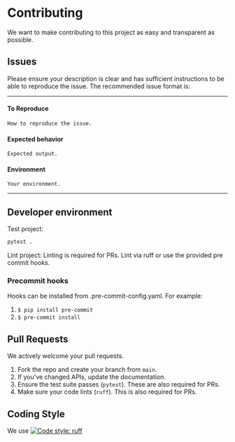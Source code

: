 # Contributing

We want to make contributing to this project as easy and transparent as possible.

## Issues

Please ensure your description is clear and has sufficient instructions to be able to reproduce the issue. The recommended issue format is:

---

#### To Reproduce

`How to reproduce the issue.`

#### Expected behavior

`Expected output.`

#### Environment

`Your environment.`

---

## Developer environment

Test project:

```bash
pytest .
```

Lint project:
Linting is required for PRs. Lint via ruff or use the provided pre commit hooks.

### Precommit hooks

Hooks can be installed from .pre-commit-config.yaml. For example:

1.  `$ pip install pre-commit`
2.  `$ pre-commit install`

## Pull Requests

We actively welcome your pull requests.

1. Fork the repo and create your branch from `main`.
2. If you've changed APIs, update the documentation.
3. Ensure the test suite passes (`pytest`). These are also required for PRs.
4. Make sure your code lints (`ruff`). This is also required for PRs.

## Coding Style

We use
[![Code style: ruff](https://github.com/astral-sh/ruff)](https://github.com/astral-sh/ruff)
